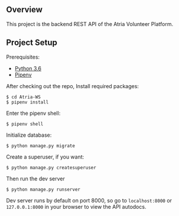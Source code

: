 ## Overview

This project is the backend REST API of the Atria Volunteer Platform. 

## Project Setup

Prerequisites:
- [Python 3.6](https://www.python.org/downloads/)
- [Pipenv](https://docs.pipenv.org/)

After checking out the repo, Install required packages:

    $ cd Atria-WS
    $ pipenv install

Enter the pipenv shell:

    $ pipenv shell

Initialize database:

    $ python manage.py migrate

Create a superuser, if you want:

    $ python manage.py createsuperuser

Then run the dev server

    $ python manage.py runserver

Dev server runs by default on port 8000, so go to `localhost:8000` or `127.0.0.1:8000` in your browser to view the API autodocs.
